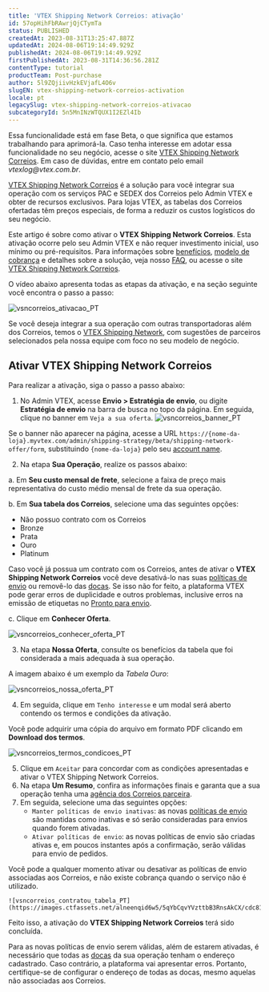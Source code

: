 ```yaml
---
title: 'VTEX Shipping Network Correios: ativação'
id: 57opHihFbRAwrjQjCTymTa
status: PUBLISHED
createdAt: 2023-08-31T13:25:47.887Z
updatedAt: 2024-08-06T19:14:49.929Z
publishedAt: 2024-08-06T19:14:49.929Z
firstPublishedAt: 2023-08-31T14:36:56.281Z
contentType: tutorial
productTeam: Post-purchase
author: 5l9ZQjiivHzkEVjafL4O6v
slugEN: vtex-shipping-network-correios-activation
locale: pt
legacySlug: vtex-shipping-network-correios-ativacao
subcategoryId: 5n5MnINzWTQUX1I2EZl4Ib
---
```


<div class="alert alert-info">
Essa funcionalidade está em fase Beta, o que significa que estamos trabalhando para aprimorá-la. Caso tenha interesse em adotar essa funcionalidade no seu negócio, acesse o site <a href="https://vtex.com/br-pt/shipping-network-correios/">VTEX Shipping Network Correios</a>. Em caso de dúvidas, entre em contato pelo email <i>vtexlog@vtex.com.br</i>.
</div>

[VTEX Shipping Network Correios](https://vtex.com/br-pt/shipping-network-correios/) é a solução para você integrar sua operação com os serviços PAC e SEDEX dos Correios pelo Admin VTEX e obter de recursos exclusivos. Para lojas VTEX, as tabelas dos Correios ofertadas têm preços especiais, de forma a reduzir os custos logísticos do seu negócio. 

Este artigo é sobre como ativar o **VTEX Shipping Network Correios**. Esta ativação ocorre pelo seu Admin VTEX e não requer investimento inicial, uso mínimo ou pré-requisitos. Para informações sobre [benefícios](/pt/tutorial/vtex-shipping-network-correios-faq--2Wavf7Wie5GEUAEHKtn5oC#3-quais-sao-os-beneficios-do-vtex-shipping-network-correios), [modelo de cobrança](/pt/tutorial/vtex-shipping-network-correios-faq--2Wavf7Wie5GEUAEHKtn5oC#5-qual-o-modelo-de-cobranca-do-vtex-shipping-network-correios) e detalhes sobre a solução, veja nosso [FAQ](/pt/tutorial/vtex-shipping-network-correios-faq--2Wavf7Wie5GEUAEHKtn5oC), ou acesse o site [VTEX Shipping Network Correios](https://vtex.com/br-pt/shipping-network-correios/).

O vídeo abaixo apresenta todas as etapas da ativação, e na seção seguinte você encontra o passo a passo:

![vsncorreios_ativacao_PT](https://images.ctfassets.net/alneenqid6w5/3jkyhn9NypaHZBeXAib7iz/410d76ca2ba8b25cbfce2c0adcb27813/vsncorreios_ativacao.gif)

<div class = "alert alert-info">
Se você deseja integrar a sua operação com outras transportadoras além dos Correios, temos o <a href="https://vtex.com/br-pt/shipping-network/">VTEX Shipping Network</a>, com sugestões de parceiros selecionados pela nossa equipe com foco no seu modelo de negócio.
</div>

## Ativar VTEX Shipping Network Correios

Para realizar a ativação, siga o passo a passo abaixo:

1. No Admin VTEX, acesse **Envio > Estratégia de envio**, ou digite **Estratégia de envio** na barra de busca no topo da página. Em seguida, clique no banner em `Veja a sua oferta`.
  ![vsncorreios_banner_PT](https://images.ctfassets.net/alneenqid6w5/SHhb94U7uQeYTggJBFYxJ/487402ecdbfa87d8777c8071ae49c297/vsncorreios_banner.png)

Se o banner não aparecer na página, acesse a URL `https://{nome-da-loja}.myvtex.com/admin/shipping-strategy/beta/shipping-network-offer/form`, substituindo `{nome-da-loja}` pelo seu [account name](/pt/tutorial/o-que-e-account-name--i0mIGLcg3QyEy8OCicEoC).

2. Na etapa **Sua Operação**, realize os passos abaixo:

  a. Em **Seu custo mensal de frete**, selecione a faixa de preço mais representativa do custo médio mensal de frete da sua operação.

  b. Em **Sua tabela dos Correios**, selecione uma das seguintes opções: <p><ul><li>Não possuo contrato com os Correios</li><li>Bronze</li><li>Prata</li><li>Ouro</li><li>Platinum</li></ul></p>

  <div class="alert alert-warning">
Caso você já possua um contrato com os Correios, antes de ativar o <b>VTEX Shipping Network Correios</b> você deve desativá-lo nas suas <a href="https://help.vtex.com/pt/tutorial/politica-de-envio--tutorials_140">políticas de envio</a> ou removê-lo das <a href="https://help.vtex.com/pt/tutorial/doca--5DY8xHEjOLYDVL41Urd5qj">docas</a>. Se isso não for feito, a plataforma VTEX pode gerar erros de duplicidade e outros problemas, inclusive erros na emissão de etiquetas no <a href="https://help.vtex.com/pt/tutorial/pronto-para-envio--5YOZV7Aotv3pap0fGNESDs">Pronto para envio</a>.
</div>

  c. Clique em **Conhecer Oferta**.

  ![vsncorreios_conhecer_oferta_PT](https://images.ctfassets.net/alneenqid6w5/oIBsNdSOSJoNQtzT14RGc/1e836be59f73d8171a0e0551ede0be25/vsncorreios_conhecer_oferta.png)

3. Na etapa **Nossa Oferta**, consulte os benefícios da tabela que foi considerada a mais adequada à sua operação.

A imagem abaixo é um exemplo da _Tabela Ouro_:

  ![vsncorreios_nossa_oferta_PT](https://images.ctfassets.net/alneenqid6w5/3dW4e20L9fdXo5lVdp1MLy/34dee25d430596a57261894e759b1b27/vsncorreios_nossa_oferta.png)

4. Em seguida, clique em `Tenho interesse` e um modal será aberto contendo os termos e condições da ativação.

Você pode adquirir uma cópia do arquivo em formato PDF clicando em **Download dos termos**.

  ![vsncorreios_termos_condicoes_PT](https://images.ctfassets.net/alneenqid6w5/1X6rp478ZIsZlGZCOCPjEq/b518371d3989a37595ce48a9175b05b6/vsncorreios_termos_condicoes.png)

5. Clique em `Aceitar` para concordar com as condições apresentadas e ativar o VTEX Shipping Network Correios.
6. Na etapa **Um Resumo**, confira as informações finais e garanta que a sua operação tenha uma [agência dos Correios parceira](https://www.correios.com.br/coronavirus/rede-de-atendimento).
7. Em seguida, selecione uma das seguintes opções:
    * `Manter políticas de envio inativas`: as novas [políticas de envio](/pt/tutorial/politica-de-envio--tutorials_140) são mantidas como inativas e só serão consideradas para envios quando forem ativadas.
    * `Ativar políticas de envio`: as novas políticas de envio são criadas ativas e, em poucos instantes após a confirmação, serão válidas para envio de pedidos.

Você pode a qualquer momento ativar ou desativar as políticas de envio associadas aos Correios, e não existe cobrança quando o serviço não é utilizado. 

    ![vsncorreios_contratou_tabela_PT](https://images.ctfassets.net/alneenqid6w5/5qYbCqvYVzttbB3RnsAkCX/cdc81c301c9409f5e9a518f9212c9d15/vsncorreios_contratou_tabela.png)

Feito isso, a ativação do **VTEX Shipping Network Correios** terá sido concluída.

<div class="alert alert-danger">
Para as novas políticas de envio serem válidas, além de estarem ativadas, é necessário que todas as <a href="https://help.vtex.com/pt/tutorial/doca--5DY8xHEjOLYDVL41Urd5qj">docas</a> da sua operação tenham o endereço cadastrado. Caso contrário, a plataforma vai apresentar erros. Portanto, certifique-se de configurar o endereço de todas as docas, mesmo aquelas não associadas aos Correios.
</div>
